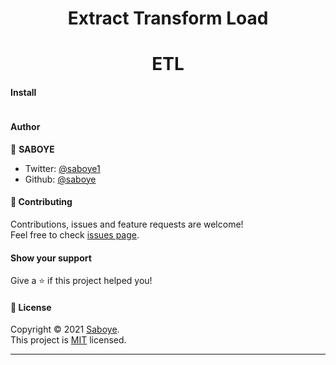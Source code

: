 <h1 align="center">Extract Transform Load </h1>
<h1 align="center">ETL</h1>

#### Install

```
```


#### Author

👤 **SABOYE**

* Twitter: [@saboye1](https://twitter.com/saboye1)
* Github: [@saboye](https://github.com/saboye)


#### 🤝 Contributing

Contributions, issues and feature requests are welcome!<br />Feel free to check [issues page](https://github.com/saboye/animation/issues).

#### Show your support

Give a ⭐️ if this project helped you!

#### 📝 License

Copyright © 2021 [Saboye](https://github.com/saboye).<br />
This project is [MIT](https://github.com/saboye/ETL-project/blob/main/LICENSE) licensed.

***
